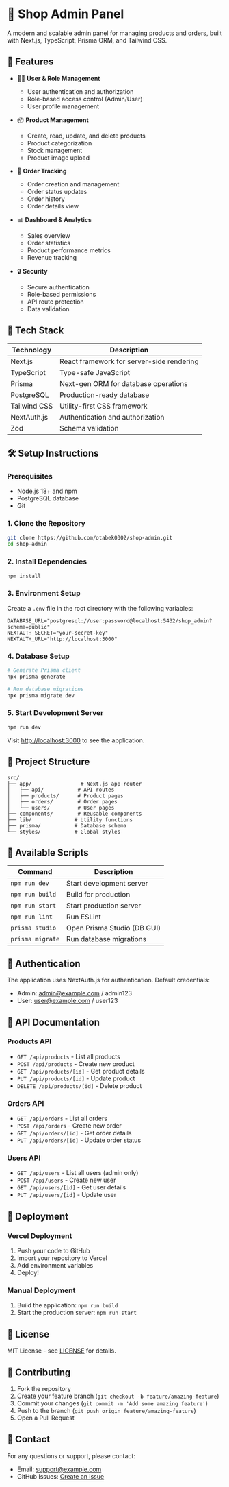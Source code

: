 # 🛒 Shop Admin Panel

A modern and scalable admin panel for managing products and orders, built with Next.js, TypeScript, Prisma ORM, and Tailwind CSS.

## 🚀 Features

- 🧑‍💼 **User & Role Management**
  - User authentication and authorization
  - Role-based access control (Admin/User)
  - User profile management

- 📦 **Product Management**
  - Create, read, update, and delete products
  - Product categorization
  - Stock management
  - Product image upload

- 🧾 **Order Tracking**
  - Order creation and management
  - Order status updates
  - Order history
  - Order details view

- 📊 **Dashboard & Analytics**
  - Sales overview
  - Order statistics
  - Product performance metrics
  - Revenue tracking

- 🔒 **Security**
  - Secure authentication
  - Role-based permissions
  - API route protection
  - Data validation

## 🧱 Tech Stack

| Technology    | Description                              |
|--------------|------------------------------------------|
| Next.js      | React framework for server-side rendering |
| TypeScript   | Type-safe JavaScript                      |
| Prisma       | Next-gen ORM for database operations     |
| PostgreSQL   | Production-ready database                 |
| Tailwind CSS | Utility-first CSS framework              |
| NextAuth.js  | Authentication and authorization          |
| Zod          | Schema validation                        |

## 🛠️ Setup Instructions

### Prerequisites
- Node.js 18+ and npm
- PostgreSQL database
- Git

### 1. Clone the Repository
```bash
git clone https://github.com/otabek0302/shop-admin.git
cd shop-admin
```

### 2. Install Dependencies
```bash
npm install
```

### 3. Environment Setup
Create a `.env` file in the root directory with the following variables:
```env
DATABASE_URL="postgresql://user:password@localhost:5432/shop_admin?schema=public"
NEXTAUTH_SECRET="your-secret-key"
NEXTAUTH_URL="http://localhost:3000"
```

### 4. Database Setup
```bash
# Generate Prisma client
npx prisma generate

# Run database migrations
npx prisma migrate dev
```

### 5. Start Development Server
```bash
npm run dev
```

Visit [http://localhost:3000](http://localhost:3000) to see the application.

## 📁 Project Structure

```
src/
├── app/                # Next.js app router
│   ├── api/           # API routes
│   ├── products/      # Product pages
│   ├── orders/        # Order pages
│   └── users/         # User pages
├── components/        # Reusable components
├── lib/              # Utility functions
├── prisma/           # Database schema
└── styles/           # Global styles
```

## 🧪 Available Scripts

| Command           | Description                          |
|------------------|--------------------------------------|
| `npm run dev`    | Start development server             |
| `npm run build`  | Build for production                 |
| `npm run start`  | Start production server              |
| `npm run lint`   | Run ESLint                          |
| `prisma studio`  | Open Prisma Studio (DB GUI)         |
| `prisma migrate` | Run database migrations              |

## 🔐 Authentication

The application uses NextAuth.js for authentication. Default credentials:
- Admin: admin@example.com / admin123
- User: user@example.com / user123

## 📝 API Documentation

### Products API
- `GET /api/products` - List all products
- `POST /api/products` - Create new product
- `GET /api/products/[id]` - Get product details
- `PUT /api/products/[id]` - Update product
- `DELETE /api/products/[id]` - Delete product

### Orders API
- `GET /api/orders` - List all orders
- `POST /api/orders` - Create new order
- `GET /api/orders/[id]` - Get order details
- `PUT /api/orders/[id]` - Update order status

### Users API
- `GET /api/users` - List all users (admin only)
- `POST /api/users` - Create new user
- `GET /api/users/[id]` - Get user details
- `PUT /api/users/[id]` - Update user

## 🚀 Deployment

### Vercel Deployment
1. Push your code to GitHub
2. Import your repository to Vercel
3. Add environment variables
4. Deploy!

### Manual Deployment
1. Build the application: `npm run build`
2. Start the production server: `npm run start`

## 📄 License

MIT License - see [LICENSE](LICENSE) for details.

## 👥 Contributing

1. Fork the repository
2. Create your feature branch (`git checkout -b feature/amazing-feature`)
3. Commit your changes (`git commit -m 'Add some amazing feature'`)
4. Push to the branch (`git push origin feature/amazing-feature`)
5. Open a Pull Request

## 📧 Contact

For any questions or support, please contact:
- Email: support@example.com
- GitHub Issues: [Create an issue](https://github.com/otabek0302/shop-admin/issues)
